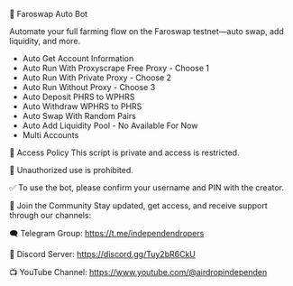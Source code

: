🚀 Faroswap Auto Bot 

Automate your full farming flow on the Faroswap testnet—auto swap, add liquidity, and more.

- Auto Get Account Information
- Auto Run With Proxyscrape Free Proxy - Choose 1
- Auto Run With Private Proxy - Choose 2
- Auto Run Without Proxy - Choose 3
- Auto Deposit PHRS to WPHRS
- Auto Withdraw WPHRS to PHRS
- Auto Swap With Random Pairs
- Auto Add Liquidity Pool - No Available For Now
- Multi Accounts

🔐 Access Policy
This script is private and access is restricted.

🚫 Unauthorized use is prohibited.

✅ To use the bot, please confirm your username and PIN with the creator.

📣 Join the Community
Stay updated, get access, and receive support through our channels:

🗨️ Telegram Group: https://t.me/independendropers

💬 Discord Server: https://discord.gg/Tuy2bR6CkU

📺 YouTube Channel: https://www.youtube.com/@airdropindependen

